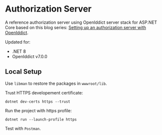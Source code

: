 # Authorization Server

A reference authorization server using OpenIddict server stack for ASP.NET Core based on this blog series: [Setting up an authorization server with OpenIddict](https://dev.to/robinvanderknaap/setting-up-an-authorization-server-with-openiddict-part-i-introduction-4jid).

Updated for:

- .NET 8
- OpenIddict v7.0.0

## Local Setup

Use `libman` to restore the packages in `wwwroot/lib`.

Trust HTTPS developement certificate:

```
dotnet dev-certs https --trust
```

Run the project with https profile:

```
dotnet run --launch-profile https
```

Test with `Postman`.

